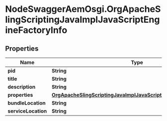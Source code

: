 # NodeSwaggerAemOsgi.OrgApacheSlingScriptingJavaImplJavaScriptEngineFactoryInfo

## Properties
Name | Type | Description | Notes
------------ | ------------- | ------------- | -------------
**pid** | **String** |  | [optional] 
**title** | **String** |  | [optional] 
**description** | **String** |  | [optional] 
**properties** | [**OrgApacheSlingScriptingJavaImplJavaScriptEngineFactoryProperties**](OrgApacheSlingScriptingJavaImplJavaScriptEngineFactoryProperties.md) |  | [optional] 
**bundleLocation** | **String** |  | [optional] 
**serviceLocation** | **String** |  | [optional] 


